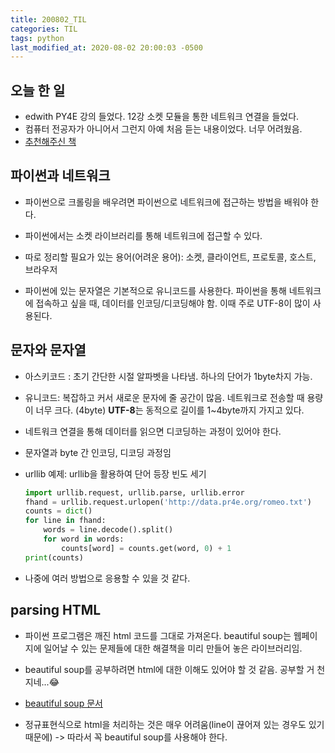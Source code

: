 ```yaml
---
title: 200802_TIL
categories: TIL
tags: python
last_modified_at: 2020-08-02 20:00:03 -0500
---
```


## 오늘 한 일

* edwith PY4E 강의 들었다. 12강 소켓 모듈을 통한 네트워크 연결을 들었다.
* 컴퓨터 전공자가 아니어서 그런지 아예 처음 듣는 내용이었다. 너무 어려웠음.
* [추천해주신 책](http://www.net-intro.com/)

## 파이썬과 네트워크

* 파이썬으로 크롤링을 배우려면 파이썬으로 네트워크에 접근하는 방법을 배워야 한다.

* 파이썬에서는 소켓 라이브러리를 통해 네트워크에 접근할 수 있다.

* 따로 정리할 필요가 있는 용어(어려운 용어): 소켓, 클라이언트, 프로토콜, 호스트, 브라우저

* 파이썬에 있는 문자열은 기본적으로 유니코드를 사용한다. 파이썬을 통해 네트워크에 접속하고 싶을 때, 데이터를 인코딩/디코딩해야 함. 이때 주로 UTF-8이 많이 사용된다.

## 문자와 문자열

* 아스키코드 : 초기 간단한 시절 알파벳을 나타냄. 하나의 단어가 1byte차지 가능.
 
* 유니코드: 복잡하고 커서 새로운 문자에 줄 공간이 많음. 네트워크로 전송할 때 용량이 너무 크다. (4byte) **UTF-8**는 동적으로 길이를 1~4byte까지 가지고 있다.
 
* 네트워크 연결을 통해 데이터를 읽으면 디코딩하는 과정이 있어야 한다.
 
* 문자열과 byte 간 인코딩, 디코딩 과정임

* urllib 예제: urllib을 활용하여 단어 등장 빈도 세기

  ```python
  import urllib.request, urllib.parse, urllib.error
  fhand = urllib.request.urlopen('http://data.pr4e.org/romeo.txt')
  counts = dict()
  for line in fhand:
      words = line.decode().split()
      for word in words:
          counts[word] = counts.get(word, 0) + 1
  print(counts)
  ```

* 나중에 여러 방법으로 응용할 수 있을 것 같다.

## parsing HTML

* 파이썬 프로그램은 깨진 html 코드를 그대로 가져온다. beautiful soup는 웹페이지에 일어날 수 있는 문제들에 대한 해결책을 미리 만들어 놓은 라이브러리임.

* beautiful soup를 공부하려면 html에 대한 이해도 있어야 할 것 같음. 공부할 거 천지네...😂

* [beautiful soup 문서](https://www.crummy.com/software/BeautifulSoup/bs4/doc/)

* 정규표현식으로 html을 처리하는 것은 매우 어려움(line이 끊어져 있는 경우도 있기 때문에) -> 따라서 꼭 beautiful soup를 사용해야 한다.
